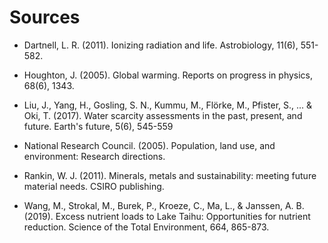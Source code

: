 # Sources

- Dartnell, L. R. (2011). Ionizing radiation and life. Astrobiology, 11(6), 551-582.

- Houghton, J. (2005). Global warming. Reports on progress in physics, 68(6), 1343.
- Liu, J., Yang, H., Gosling, S. N., Kummu, M., Flörke, M., Pfister, S., ... & Oki, T. (2017). Water scarcity assessments in the past, present, and future. Earth's future, 5(6), 545-559
- National Research Council. (2005). Population, land use, and environment: Research directions.
- Rankin, W. J. (2011). Minerals, metals and sustainability: meeting future material needs. CSIRO publishing.
- Wang, M., Strokal, M., Burek, P., Kroeze, C., Ma, L., & Janssen, A. B. (2019). Excess nutrient loads to Lake Taihu: Opportunities for nutrient reduction. Science of the Total Environment, 664, 865-873.